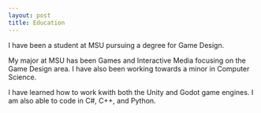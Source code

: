 ```yaml
---
layout: post
title: Education
---
```


I have been a student at MSU pursuing a degree for Game Design.

My major at MSU has been Games and Interactive Media focusing on the Game Design area. I have also been working towards a minor in Computer Science. 

I have learned how to work kwith both the Unity and Godot game engines. I am also able to code in C#, C++, and Python. 